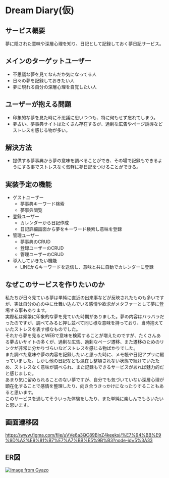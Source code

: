 # Dream Diary(仮)

## サービス概要
夢に隠された意味や深層心理を知り、日記として記録しておく夢日記サービス。

## メインのターゲットユーザー
- 不思議な夢を見てなんだか気になってる人
- 日々の夢を記録しておきたい人
- 夢に現れる自分の深層心理を自覚したい人

## ユーザーが抱える問題
- 印象的な夢を見た時に不思議に思いつつも、特に何もせず忘れてしまう。
- 夢占い、夢事典サイトはたくさん存在するが、過剰な広告やページ誘導などストレスを感じる物が多い。

## 解決方法
- 提供する夢事典から夢の意味を調べることができ、その場で記録もできるようにする事でストレスなく気軽に夢日記をつけることができる。

## 実装予定の機能
- ゲストユーザー
    - 夢事典キーワード検索
    - 夢事典閲覧
- 登録ユーザー
    - カレンダーから日記作成
    - 日記詳細画面から夢をキーワード検索し意味を登録
- 管理ユーザー
    - 夢事典のCRUD
    - 登録ユーザーのCRUD
    - 管理ユーザーのCRUD
- 導入していきたい機能
    - LINEからキーワードを送信し、意味と共に自動でカレンダーに登録

## なぜこのサービスを作りたいのか
私たちが日々見ている夢は単純に直近の出来事などが反映されたものも多いですが、実は自分の心の中に仕舞い込んでいる感情や欲求がメタファーとして夢に登場する事もあります。  
実際私は頻繁に印象的な夢を見ていた時期がありました。夢の内容はバラバラだったのですが、調べてみると押し並べて同じ様な意味を持っており、当時抱えていたストレスを表す様なものでした。  
それから夢を見るとWEBで意味を検索することが増えたのですが、たくさんある夢占いサイトの多くが、過剰な広告、過剰なページ遷移、また遷移のためのリンクが非常に分かりづらいなどストレスを感じる物ばかりでした。  
また調べた意味や夢の内容を記録したいと思った時に、メモ帳や日記アプリに綴っていました。しかし他の日記なども混在し整頓されない状態で続けていたため、ストレスなく意味が調べられ、また記録もできるサービスがあれば魅力的だと感じました。  
あまり気に留められることのない夢ですが、自分でも気づいていない深層心理が顕在化することで感情を整理したり、向き合うきっかけになったりすることもあると思います。  
このサービスを通してそういった体験をしたり、また単純に楽しんでもらいたいと思います。

## 画面遷移図
https://www.figma.com/file/uVVe6a3QC89BlnZ4keeksj/%E7%94%BB%E9%9D%A2%E9%81%B7%E7%A7%BB%E5%9B%B3?node-id=5%3A33

## ER図
[![Image from Gyazo](https://i.gyazo.com/3bfd82b58163d84cdaf8dfeaba3edd6e.png)](https://i.gyazo.com/3bfd82b58163d84cdaf8dfeaba3edd6e)

